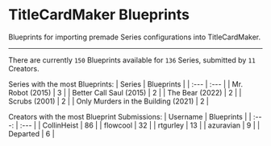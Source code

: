 # TitleCardMaker Blueprints

Blueprints for importing premade Series configurations into TitleCardMaker.

---

There are currently `150` Blueprints available for `136` Series, submitted by `11` Creators.

Series with the most Blueprints:
| Series | Blueprints |
| :--- | :--- |
| Mr. Robot (2015) | 3 |
| Better Call Saul (2015) | 2 |
| The Bear (2022) | 2 |
| Scrubs (2001) | 2 |
| Only Murders in the Building (2021) | 2 |

Creators with the most Blueprint Submissions:
| Username | Blueprints |
| :---: | :--- |
| CollinHeist | 86 |
| flowcool | 32 |
| rtgurley | 13 |
| azuravian | 9 |
| Departed | 6 |
